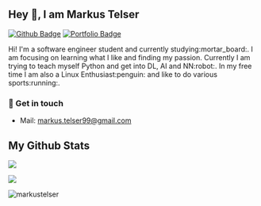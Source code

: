 ## Hey 👋, I am Markus Telser
[![Github Badge](https://img.shields.io/badge/-markustelser-grey?style=flat&logo=github&logoColor=white&link=https://github.com/markustelser/)](https://www.github.com/markustelser/) [![Portfolio Badge](https://img.shields.io/badge/portfolio-web-blue?style=flat&link=markustelser@github.io/)](markustelser@github.io/) 

<p align='left'>
  Hi! I'm a software engineer student and currently studying:mortar_board:. I am focusing on learning what I like and finding my passion. Currently I am trying to teach myself Python and get into DL, AI and NN:robot:. In my free time I am also a Linux Enthusiast:penguin: and like to do various sports:running:.
</p>

### :speech_balloon: Get in touch
- Mail: markus.telser99@gmail.com

## My Github Stats
<p align=left> 
  <img src="https://github-readme-stats.vercel.app/api?username=markustelser&show_icons=true" /> 
</p>
<p align=left> 
  <img src="https://github-readme-stats.vercel.app/api/top-langs/?username=anuraghazra&langs_count=8)](https://github.com/anuraghazra/github-readme-stats" />
</p>
<p align=left> 
  <img src=https://komarev.com/ghpvc/?username=markustelser alt=markustelser /> 
</p>
